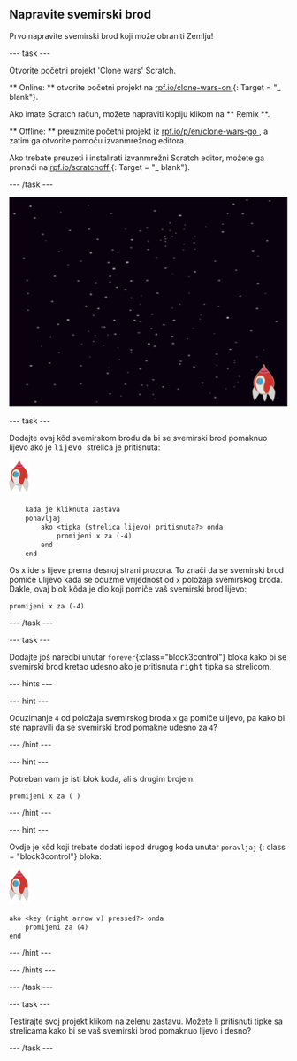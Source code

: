 ## Napravite svemirski brod

Prvo napravite svemirski brod koji može obraniti Zemlju!

\--- task \---

Otvorite početni projekt 'Clone wars' Scratch.

** Online: ** otvorite početni projekt na [ rpf.io/clone-wars-on ](http://rpf.io/clone-wars-on) {: Target = "_ blank"}.

Ako imate Scratch račun, možete napraviti kopiju klikom na ** Remix **.

** Offline: ** preuzmite početni projekt iz [ rpf.io/p/en/clone-wars-go ](http://rpf.io/p/en/clone-wars-go), a zatim ga otvorite pomoću izvanmrežnog editora.

Ako trebate preuzeti i instalirati izvanmrežni Scratch editor, možete ga pronaći na [ rpf.io/scratchoff ](https://rpf.io/scratchoff) {: Target = "_ blank"}.

\--- /task \---

![početni projekt](images/starter-project.png)

\--- task \---

Dodajte ovaj kôd svemirskom brodu da bi se svemirski brod pomaknuo lijevo ako je <kbd> lijevo </kbd> strelica je pritisnuta:

![lik rakete](images/rocket-sprite.png)

```blocks3
    kada je kliknuta zastava
    ponavljaj
        ako <tipka (strelica lijevo) pritisnuta?> onda
            promijeni x za (-4)
        end
    end
```

Os x ide s lijeve prema desnoj strani prozora. To znači da se svemirski brod pomiče ulijevo kada se oduzme vrijednost od ` x ` položaja svemirskog broda. Dakle, ovaj blok kôda je dio koji pomiče vaš svemirski brod lijevo:

```blocks3
promijeni x za (-4)
```

\--- /task \---

\--- task \---

Dodajte još naredbi unutar `forever`{:class="block3control"} bloka kako bi se svemirski brod kretao udesno ako je pritisnuta <kbd>right</kbd> tipka sa strelicom.

\--- hints \---

\--- hint \---

Oduzimanje `4` od položaja svemirskog broda `x` ga pomiče ulijevo, pa kako bi ste napravili da se svemirski brod pomakne udesno za `4`?

\--- /hint \---

\--- hint \---

Potreban vam je isti blok koda, ali s drugim brojem:

```blocks3
promijeni x za ( )
```

\--- /hint \---

\--- hint \---

Ovdje je kôd koji trebate dodati ispod drugog koda unutar ` ponavljaj ` {: class = "block3control"} bloka:

![sprite rakete](images/rocket-sprite.png)

```blocks3
ako <key (right arrow v) pressed?> onda
    promijeni za (4)
end
```

\--- /hint \---

\--- /hints \---

\--- /task \---

\--- task \---

Testirajte svoj projekt klikom na zelenu zastavu. Možete li pritisnuti tipke sa strelicama kako bi se vaš svemirski brod pomaknuo lijevo i desno?

\--- /task \---
